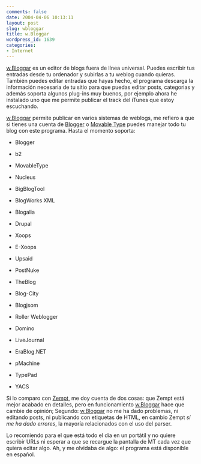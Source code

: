 ```yaml
---
comments: false
date: 2004-04-06 10:13:11
layout: post
slug: wbloggar
title: w.Bloggar
wordpress_id: 1639
categories:
- Internet
---
```


[w.Bloggar](http://www.wbloggar.com) es un editor de blogs fuera de línea universal. Puedes escribir tus entradas desde tu ordenador y subirlas a tu weblog cuando quieras. También puedes editar entradas que hayas hecho, el programa descarga la información necesaria de tu sitio para que puedas editar posts, categorias y además soporta algunos plug-ins muy buenos, por ejemplo ahora he instalado uno que me permite publicar el track del iTunes que estoy escuchando.





[w.Bloggar](http://www.wbloggar.com) permite publicar en varios sistemas de weblogs, me refiero a que si tienes una cuenta de [Blogger](http://www.blogger.com) o  [Movable Type](http://www.movabletype.org) puedes manejar todo tu blog con este programa. Hasta el momento soporta:





  


  * Blogger


  * b2


  * MovableType


  * Nucleus


  * BigBlogTool


  * BlogWorks XML


  * Blogalia


  * Drupal


  * Xoops


  * E-Xoops


  * Upsaid


  * PostNuke


  * TheBlog


  * Blog-City


  * Blogjsom


  * Roller Weblogger


  * Domino


  * LiveJournal


  * EraBlog.NET


  * pMachine


  * TypePad


  * YACS





Si lo comparo con [Zempt](http://www.zempt.com), me doy cuenta de dos cosas: que Zempt está mejor acabado en detalles, pero en funcionamiento [w.Bloggar](http://www.wbloggar.com) hace que cambie de opinión; Segundo: [w.Bloggar](http://www.wbloggar.com) no me ha dado problemas, ni editando posts, ni publicando con etiquetas de HTML, en cambio Zempt _sí me ha dado errores_, la mayoría relacionados con el uso del parser.





Lo recomiendo para el que está todo el día en un portátil y no quiere escribir URLs ni esperar a que se recargue la pantalla de MT cada vez que quiera editar algo. Ah, y me olvidaba de algo: el programa está disponible en español.




 
